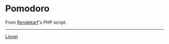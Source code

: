 Pomodoro
========


From <a href='https://github.com/rendekarf' target='_blank'>Rendekarf</a>'s PHP script.
<hr>
<a href="mailto:grcote7@gmail.com">Lionel</a>


